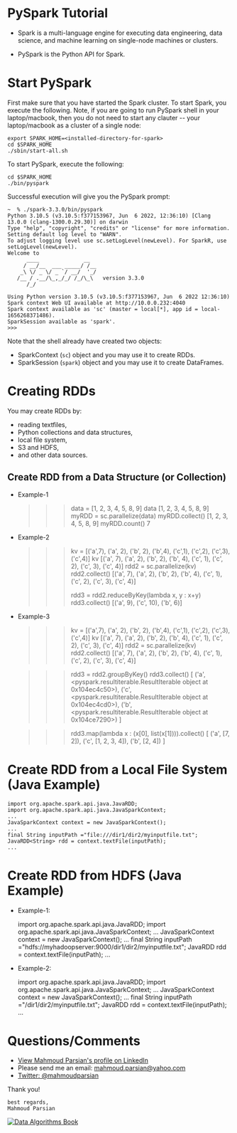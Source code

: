 # PySpark Tutorial

* Spark is a multi-language engine for executing data engineering, 
  data science, and machine learning on single-node machines or clusters.

* PySpark is the Python API for Spark.  

# Start PySpark

First make sure that you have started the Spark cluster. 
To start Spark, you execute the following. Note, if you 
are going to run PySpark shell in your laptop/macbook, 
then you do not need to start any clauter -- your 
laptop/macbook as a cluster of a single node:

    export SPARK_HOME=<installed-directory-for-spark>
	cd $SPARK_HOME
	./sbin/start-all.sh


To start PySpark, execute the following:


	cd $SPARK_HOME
	./bin/pyspark


Successful execution will give you the PySpark prompt:


	~  % ./spark-3.3.0/bin/pyspark
	Python 3.10.5 (v3.10.5:f377153967, Jun  6 2022, 12:36:10) [Clang 13.0.0 (clang-1300.0.29.30)] on darwin
	Type "help", "copyright", "credits" or "license" for more information.
	Setting default log level to "WARN".
	To adjust logging level use sc.setLogLevel(newLevel). For SparkR, use setLogLevel(newLevel).
	Welcome to
		  ____              __
		 / __/__  ___ _____/ /__
		_\ \/ _ \/ _ `/ __/  '_/
	   /__ / .__/\_,_/_/ /_/\_\   version 3.3.0
		  /_/

	Using Python version 3.10.5 (v3.10.5:f377153967, Jun  6 2022 12:36:10)
	Spark context Web UI available at http://10.0.0.232:4040
	Spark context available as 'sc' (master = local[*], app id = local-1656268371486).
	SparkSession available as 'spark'.
	>>>


Note that the shell already have created two objects:
* SparkContext (`sc`) object and you may use it to create RDDs.
* SparkSession (`spark`) object and you may use it to create DataFrames.

# Creating RDDs

You may create RDDs by:
* reading textfiles, 
* Python collections and data structures, 
* local file system, 
* S3 and HDFS, 
* and other data sources.


## Create RDD from a Data Structure (or Collection)

* Example-1

	>>> data = [1, 2, 3, 4, 5, 8, 9]
	>>> data
	[1, 2, 3, 4, 5, 8, 9]
	>>> myRDD = sc.parallelize(data)
	>>> myRDD.collect()
	[1, 2, 3, 4, 5, 8, 9]
	>>> myRDD.count()
	7
	>>> 


* Example-2

	>>> kv = [('a',7), ('a', 2), ('b', 2), ('b',4), ('c',1), ('c',2), ('c',3), ('c',4)]
	>>> kv
	[('a', 7), ('a', 2), ('b', 2), ('b', 4), ('c', 1), ('c', 2), ('c', 3), ('c', 4)]
	>>> rdd2 = sc.parallelize(kv)
	>>> rdd2.collect()
	[('a', 7), ('a', 2), ('b', 2), ('b', 4), ('c', 1), ('c', 2), ('c', 3), ('c', 4)]
	>>>
	>>> rdd3 = rdd2.reduceByKey(lambda x, y : x+y)
	>>> rdd3.collect()
	[('a', 9), ('c', 10), ('b', 6)]
	>>> 


* Example-3


	>>> kv = [('a',7), ('a', 2), ('b', 2), ('b',4), ('c',1), ('c',2), ('c',3), ('c',4)]
	>>> kv
	[('a', 7), ('a', 2), ('b', 2), ('b', 4), ('c', 1), ('c', 2), ('c', 3), ('c', 4)]
	>>> rdd2 = sc.parallelize(kv)
	>>> rdd2.collect()
	[('a', 7), ('a', 2), ('b', 2), ('b', 4), ('c', 1), ('c', 2), ('c', 3), ('c', 4)]

	>>> rdd3 = rdd2.groupByKey()
	>>> rdd3.collect()
	[
	 ('a', <pyspark.resultiterable.ResultIterable object at 0x104ec4c50>), 
	 ('c', <pyspark.resultiterable.ResultIterable object at 0x104ec4cd0>), 
	 ('b', <pyspark.resultiterable.ResultIterable object at 0x104ce7290>)
	]

	>>> rdd3.map(lambda x : (x[0], list(x[1]))).collect()
	[
	 ('a', [7, 2]), 
	 ('c', [1, 2, 3, 4]), 
	 ('b', [2, 4])
	]
	>>> 



# Create RDD from a Local File System (Java Example)

	import org.apache.spark.api.java.JavaRDD;
	import org.apache.spark.api.java.JavaSparkContext;
	...
	JavaSparkContext context = new JavaSparkContext();
	...
	final String inputPath ="file:///dir1/dir2/myinputfile.txt";
	JavaRDD<String> rdd = context.textFile(inputPath);
    ...


# Create RDD from HDFS (Java Example)

* Example-1:

	import org.apache.spark.api.java.JavaRDD;
	import org.apache.spark.api.java.JavaSparkContext;
	...
	JavaSparkContext context = new JavaSparkContext();
	...
	final String inputPath ="hdfs://myhadoopserver:9000/dir1/dir2/myinputfile.txt";
	JavaRDD<String> rdd = context.textFile(inputPath);
	...

* Example-2:


	import org.apache.spark.api.java.JavaRDD;
	import org.apache.spark.api.java.JavaSparkContext;
	...
	JavaSparkContext context = new JavaSparkContext();
	...
	final String inputPath ="/dir1/dir2/myinputfile.txt";
	JavaRDD<String> rdd = context.textFile(inputPath);
	...


# Questions/Comments

* [View Mahmoud Parsian's profile on LinkedIn](http://www.linkedin.com/in/mahmoudparsian)
* Please send me an email: mahmoud.parsian@yahoo.com
* [Twitter: @mahmoudparsian](http://twitter.com/mahmoudparsian) 


Thank you!

````
best regards,
Mahmoud Parsian
````

[![Data Algorithms Book](https://github.com/mahmoudparsian/data-algorithms-book/blob/master/misc/data_algorithms_image.jpg)](http://shop.oreilly.com/product/0636920033950.do) 
